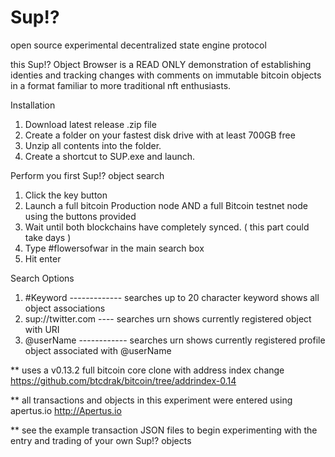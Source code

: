 # Sup!? 
open source experimental decentralized state engine protocol

this Sup!? Object Browser is a READ ONLY demonstration of establishing identies and tracking changes with comments on immutable bitcoin objects in a format familiar to more traditional nft enthusiasts.

Installation 
1. Download latest release .zip file
2. Create a folder on your fastest disk drive with at least 700GB free
3. Unzip all contents into the folder.
4. Create a shortcut to SUP.exe and launch.


Perform you first Sup!? object search
1. Click the key button
2. Launch a full bitcoin Production node AND a full Bitcoin testnet node using the buttons provided
3. Wait until both blockchains have completely synced.  ( this part could take days )
4. Type #flowersofwar in the main search box
5. Hit enter

Search Options
1. #Keyword ------------- searches up to 20 character keyword shows all object associations
2. sup://twitter.com ---- searches urn shows currently registered object with URI
3. @userName ------------ searches urn shows currently registered profile object associated with @userName


** uses a v0.13.2 full bitcoin core clone with address index change  https://github.com/btcdrak/bitcoin/tree/addrindex-0.14

** all transactions and objects in this experiment were entered using apertus.io  http://Apertus.io 

** see the example transaction JSON files to begin experimenting with the entry and trading of your own Sup!? objects
